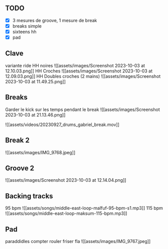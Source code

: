 ## TODO
- [x] 3 mesures de groove, 1 mesure de break
- [x] breaks simple 
- [x] sixteens hh
- [x] pad
## Clave
variante ride
HH noires
![[assets/images/Screenshot 2023-10-03 at 12.10.03.png]]
HH Croches
![[assets/images/Screenshot 2023-10-03 at 12.09.03.png]]
HH Doubles croches  (2 mains)
![[assets/images/Screenshot 2023-10-03 at 11.49.25.png]]
## Breaks
Garder le kick sur les temps pendant le break
![[assets/images/Screenshot 2023-10-03 at 21.13.46.png]]

![[assets/videos/20230927_drums_gabriel_break.mov]]
## Break 2 
![[assets/images/IMG_9768.jpeg]]
## Groove 2
![[assets/images/Screenshot 2023-10-03 at 12.14.04.png]]
## Backing tracks

95 bpm
![[assets/songs/middle-east-loop-malfuf-95-bpm-s1.mp3]]
115 bpm
![[assets/songs/middle-east-loop-maksum-115-bpm.mp3]]
## Pad

paraddidles
compter
rouler
friser
fla
![[assets/images/IMG_9767.jpeg]]
